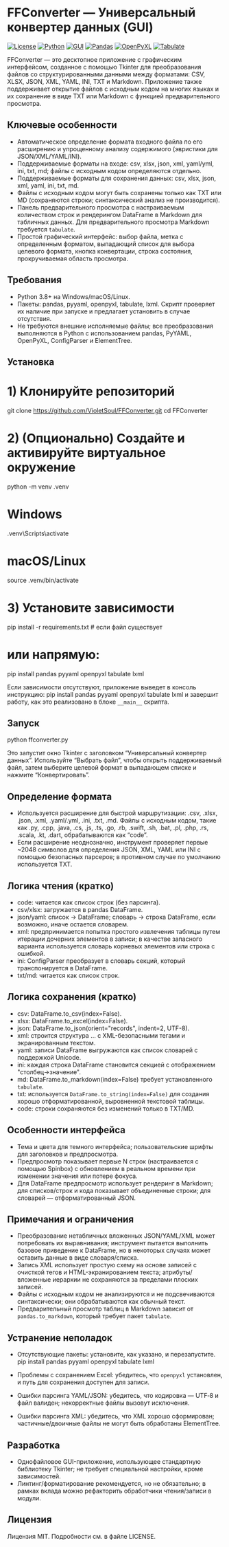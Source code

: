 # FFConverter — Универсальный конвертер данных (GUI)

[![License](https://img.shields.io/badge/license-MIT-blue.svg)](LICENSE)
[![Python](https://img.shields.io/badge/python-3.8%2B-3776AB.svg)](https://www.python.org/)
[![GUI](https://img.shields.io/badge/UI-Tkinter-1f6feb.svg)](#)
[![Pandas](https://img.shields.io/badge/pandas-required-150458.svg)](https://pandas.pydata.org/)
[![OpenPyXL](https://img.shields.io/badge/openpyxl-required-019733.svg)](https://openpyxl.readthedocs.io/)
[![Tabulate](https://img.shields.io/badge/tabulate-required-4C9A2A.svg)](#)

FFConverter — это десктопное приложение с графическим интерфейсом, созданное с помощью Tkinter для преобразования файлов со структурированными данными между форматами: CSV, XLSX, JSON, XML, YAML, INI, TXT и Markdown. Приложение также поддерживает открытие файлов с исходным кодом на многих языках и их сохранение в виде TXT или Markdown с функцией предварительного просмотра.

## Ключевые особенности

- Автоматическое определение формата входного файла по его расширению и упрощенному анализу содержимого (эвристики для JSON/XML/YAML/INI).
- Поддерживаемые форматы на входе: csv, xlsx, json, xml, yaml/yml, ini, txt, md; файлы с исходным кодом определяются отдельно.
- Поддерживаемые форматы для сохранения данных: csv, xlsx, json, xml, yaml, ini, txt, md.
- Файлы с исходным кодом могут быть сохранены только как TXT или MD (сохраняются строки; синтаксический анализ не производится).
- Панель предварительного просмотра с настраиваемым количеством строк и рендерингом DataFrame в Markdown для табличных данных. Для предварительного просмотра Markdown требуется `tabulate`.
- Простой графический интерфейс: выбор файла, метка с определенным форматом, выпадающий список для выбора целевого формата, кнопка конвертации, строка состояния, прокручиваемая область просмотра.

## Требования

- Python 3.8+ на Windows/macOS/Linux.
- Пакеты: pandas, pyyaml, openpyxl, tabulate, lxml. Скрипт проверяет их наличие при запуске и предлагает установить в случае отсутствия.
- Не требуются внешние исполняемые файлы; все преобразования выполняются в Python с использованием pandas, PyYAML, OpenPyXL, ConfigParser и ElementTree.

## Установка

# 1) Клонируйте репозиторий
git clone https://github.com/VioletSoul/FFConverter.git
cd FFConverter

# 2) (Опционально) Создайте и активируйте виртуальное окружение
python -m venv .venv
# Windows
.venv\Scripts\activate
# macOS/Linux
source .venv/bin/activate

# 3) Установите зависимости
pip install -r requirements.txt  # если файл существует
# или напрямую:
pip install pandas pyyaml openpyxl tabulate lxml

Если зависимости отсутствуют, приложение выведет в консоль инструкцию:
pip install pandas pyyaml openpyxl tabulate lxml
и завершит работу, как это реализовано в блоке `__main__` скрипта.

## Запуск

python ffconverter.py

Это запустит окно Tkinter с заголовком “Универсальный конвертер данных”. Используйте “Выбрать файл”, чтобы открыть поддерживаемый файл, затем выберите целевой формат в выпадающем списке и нажмите “Конвертировать”.

## Определение формата

- Используется расширение для быстрой маршрутизации: .csv, .xlsx, .json, .xml, .yaml/.yml, .ini, .txt, .md. Файлы с исходным кодом, такие как .py, .cpp, .java, .cs, .js, .ts, .go, .rb, .swift, .sh, .bat, .pl, .php, .rs, .scala, .kt, .dart, обрабатываются как “code”.
- Если расширение неоднозначно, инструмент проверяет первые ~2048 символов для определения JSON, XML, YAML или INI с помощью безопасных парсеров; в противном случае по умолчанию используется TXT.

## Логика чтения (кратко)

- code: читается как список строк (без парсинга).
- csv/xlsx: загружается в pandas DataFrame.
- json/yaml: список → DataFrame; словарь → строка DataFrame, если возможно, иначе остается словарем.
- xml: предпринимается попытка простого извлечения таблицы путем итерации дочерних элементов в записи; в качестве запасного варианта используется словарь корневых элементов или строка с ошибкой.
- ini: ConfigParser преобразует в словарь секций, который транспонируется в DataFrame.
- txt/md: читается как список строк.

## Логика сохранения (кратко)

- csv: DataFrame.to_csv(index=False).
- xlsx: DataFrame.to_excel(index=False).
- json: DataFrame.to_json(orient="records", indent=2, UTF-8).
- xml: строится структура <records><record>…</record></records> с XML-безопасными тегами и экранированным текстом.
- yaml: записи DataFrame выгружаются как список словарей с поддержкой Unicode.
- ini: каждая строка DataFrame становится секцией с отображением "столбец→значение".
- md: DataFrame.to_markdown(index=False) требует установленного `tabulate`.
- txt: используется `DataFrame.to_string(index=False)` для создания хорошо отформатированной, выровненной текстовой таблицы.
- code: строки сохраняются без изменений только в TXT/MD.

## Особенности интерфейса

- Тема и цвета для темного интерфейса; пользовательские шрифты для заголовков и предпросмотра.
- Предпросмотр показывает первые N строк (настраивается с помощью Spinbox) с обновлением в реальном времени при изменении значения или потере фокуса.
- Для DataFrame предпросмотр использует рендеринг в Markdown; для списков/строк и кода показывает объединенные строки; для словарей — отформатированный JSON.

## Примечания и ограничения

- Преобразование нетабличных вложенных JSON/YAML/XML может потребовать их выравнивания; инструмент пытается выполнить базовое приведение к DataFrame, но в некоторых случаях может оставить данные в виде словаря/списка.
- Запись XML использует простую схему на основе записей с очисткой тегов и HTML-экранированием текста; атрибуты/вложенные иерархии не сохраняются за пределами плоских записей.
- Файлы с исходным кодом не анализируются и не подсвечиваются синтаксически; они обрабатываются как обычный текст.
- Предварительный просмотр таблиц в Markdown зависит от `pandas.to_markdown`, который требует пакет `tabulate`.

## Устранение неполадок

- Отсутствующие пакеты: установите, как указано, и перезапустите.
  pip install pandas pyyaml openpyxl tabulate lxml

- Проблемы с сохранением Excel: убедитесь, что `openpyxl` установлен, и путь для сохранения доступен для записи.
- Ошибки парсинга YAML/JSON: убедитесь, что кодировка — UTF‑8 и файл валиден; некорректные файлы вызовут исключения.
- Ошибки парсинга XML: убедитесь, что XML хорошо сформирован; частичные/двоичные файлы не могут быть обработаны ElementTree.

## Разработка

- Однофайловое GUI-приложение, использующее стандартную библиотеку Tkinter; не требует специальной настройки, кроме зависимостей.
- Линтинг/форматирование рекомендуется, но не обязательно; в рамках вклада можно рефакторить обработчики чтения/записи в модули.

## Лицензия

Лицензия MIT. Подробности см. в файле LICENSE.
